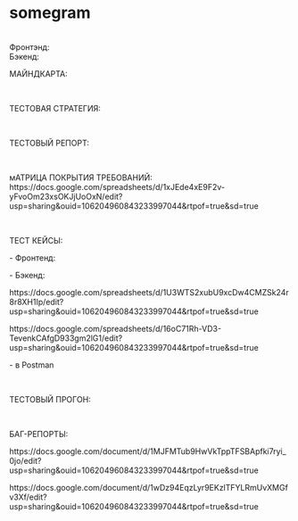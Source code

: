 # somegram
<br />
Фронтэнд: 
<br />
Бэкенд:  

 <br />
 
<p> МАЙНДКАРТА:   </p>
<br />
<p> ТЕСТОВАЯ СТРАТЕГИЯ:  </p>
<br />
<p> ТЕСТОВЫЙ РЕПОРТ:  </p>
<br />
<p> мАТРИЦА ПОКРЫТИЯ ТРЕБОВАНИЙ: https://docs.google.com/spreadsheets/d/1xJEde4xE9F2v-yFvoOm23xsOKJjUoOxN/edit?usp=sharing&ouid=106204960843233997044&rtpof=true&sd=true </p>
<br />

ТЕСТ КЕЙСЫ:
<p> - Фронтенд:</p>
  <p> </p>
<p>  </p>
<p> - Бэкенд:</p>
  <p>https://docs.google.com/spreadsheets/d/1U3WTS2xubU9xcDw4CMZSk24r8r8XH1Ip/edit?usp=sharing&ouid=106204960843233997044&rtpof=true&sd=true </p>
<p> https://docs.google.com/spreadsheets/d/16oC71Rh-VD3-TevenkCAfgD933gm2lG1/edit?usp=sharing&ouid=106204960843233997044&rtpof=true&sd=true </p>
<p> - в Postman</p>
<p> </p>
<p>  </p>
<p>  </p>
<br />

<p> ТЕСТОВЫЙ ПРОГОН:  </p>
<br/>

БАГ-РЕПОРТЫ:
<p> https://docs.google.com/document/d/1MJFMTub9HwVkTppTFSBApfki7ryi_0jo/edit?usp=sharing&ouid=106204960843233997044&rtpof=true&sd=true </p>
<p> https://docs.google.com/document/d/1wDz94EqzLyr9EKzlTFYLRmUvXMGfv3Xf/edit?usp=sharing&ouid=106204960843233997044&rtpof=true&sd=true </p>
<br/>

